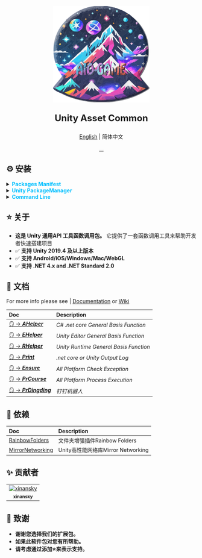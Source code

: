 <p align="center"> 
<img src="RES/Logo.svg" width="256" height="256" alt="https://github.com/AIO-GAME"> 
</p>
<p align="center" style="font-size: 24px;"> 
<b>Unity Asset Common</b> 
</p>
<p align="center"><a href="README_EN.md">English</a> | 简体中文</p>
<p align="center">
<a href="https://github.com/AIO-GAME/Common/security/policy"> 
<img alt="" src="https://img.shields.io/github/package-json/unity/AIO-GAME/Common"> 
</a>
<a href="https://github.com/AIO-Game/Common">
<img src="https://img.shields.io/github/license/AIO-Game/Common" alt=""/>
</a>
<a href="https://github.com/AIO-Game/Common">
<img src="https://img.shields.io/github/languages/code-size/AIO-Game/Common?label=size" alt=""/>
</a>
<a href="https://openupm.com/packages/com.aio.package/">
<img src="https://img.shields.io/npm/v/com.aio.package?label=openupm&amp;registry_uri=https://package.openupm.com" alt=""/>
</a>
</p>

## ⚙ 安装

<details>
<summary>
<span style="color: deepskyblue; "><b>Packages Manifest</b></span>
</summary>

````json
{
  "dependencies": {
    "com.aio.package": "latest"
  },
  "scopedRegistries": [
    {
      "name": "package.openupm.com",
      "url": "https://package.openupm.com",
      "scopes": [
        "com.aio.package"
      ]
    }
  ]
}
````

</details>

<details>
<summary>
<span style="color: deepskyblue; "><b>Unity PackageManager</b></span>
</summary>

> open upm *中国版*

~~~
Name: package.openupm.cn
URL: https://package.openupm.cn
Scope(s): com.aio.package
~~~

> open upm *国际版*

~~~
Name: package.openupm.com
URL: https://package.openupm.com
Scope(s): com.aio.package
~~~

</details>

<details>
<summary>
<span style="color: deepskyblue; "><b>Command Line</b></span>
</summary>

> open *upm-cli*

~~~
openupm add com.aio.package
~~~

</details>

## ⭐ 关于

- **这是 Unity 通用API 工具函数调用包。** 它提供了一套函数调用工具来帮助开发者快速搭建项目
- ✅ **支持 Unity 2019.4 及以上版本**
- ✅ **支持 Android/iOS/Windows/Mac/WebGL**
- ✅ **支持 .NET 4.x and .NET Standard 2.0**

## 📖 文档

For more info please see | [Documentation](./README.md)
or [Wiki](https://github.com/AIO-GAME/Common/wiki)

| Doc                                                                       | Description                                 |
|:--------------------------------------------------------------------------|:--------------------------------------------|
| [🪞️ -> **_AHelper_**](https://github.com/AIO-GAME/Common/wiki/AHelper)   | <i>C# .net core General Basis Function</i>  |
| [🪞 -> **_EHelper_**](https://github.com/AIO-GAME/Common/wiki/EHepler)    | <i>Unity Editor General Basis Function</i>  |
| [🪞 -> **_RHelper_**](https://github.com/AIO-GAME/Common/wiki/RHelper)    | <i>Unity Runtime General Basis Function</i> |
| [🪞 -> **_Print_**](https://github.com/AIO-GAME/Common/wiki/Print)        | <i>.net core or Unity Output Log</i>        |
| [🪞 -> **_Ensure_**](https://github.com/AIO-GAME/Common/wiki/Ensure)      | <i>All Platform Check Exception</i>         |
| [🪞️ -> **_PrCourse_**](https://github.com/AIO-GAME/Common/wiki/PrCourse) | <i>All Platform Process Execution</i>       |
| [🪞️ -> **_PrDingding_**](./API_USAGE/Process/PrDingding.md)              | <i>钉钉机器人</i>                                |

## 🔗 依赖

| Doc                                                            | Description                  |
|:---------------------------------------------------------------|:-----------------------------|
| [RainbowFolders](https://bitbucket.org/chromiumembedded/cef)   | 文件夹增强插件Rainbow Folders       |
| [MirrorNetworking](https://github.com/MirrorNetworking/Mirror) | Unity高性能网络库Mirror Networking |

## ✨ 贡献者

<!-- readme: collaborators,contributors -start -->
<table>
	<tbody>
		<tr>
            <td align="center">
                <a href="https://github.com/xinansky">
                    <img src="https://avatars.githubusercontent.com/u/45371089?v=4" width="64;" alt="xinansky"/>
                    <br />
                    <sub><b>xinansky</b></sub>
                </a>
            </td>
		</tr>
	<tbody>

</table>
<!-- readme: collaborators,contributors -end -->

## 📢 致谢

- **谢谢您选择我们的扩展包。**
- **如果此软件包对您有所帮助。**
- **请考虑通过添加⭐来表示支持。**